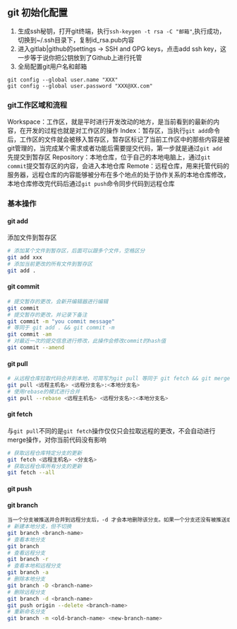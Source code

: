 ## git 初始化配置

1. 生成ssh秘钥，打开git终端，执行`ssh-keygen -t rsa -C "邮箱"`,执行成功，切换到~/.ssh目录下，复制id_rsa.pub内容
2. 进入gitlab|github的settings -> SSH and GPG keys，点击add ssh key，这一步等于说你把公钥放到了Github上进行托管
3. 全局配置git用户名和邮箱

```shell
git config --global user.name "XXX"
git config --global user.password "XXX@XX.com"
```

### git工作区域和流程

Workspace：工作区，就是平时进行开发改动的地方，是当前看到的最新的内容，在开发的过程也就是对工作区的操作
Index：暂存区，当执行`git add`命令后，工作区的文件就会被移入暂存区，暂存区标记了当前工作区中的那些内容是被git管理的，当完成某个需求或者功能后需要提交代码，第一步就是通过`git add` 先提交到暂存区
Repository：本地仓库，位于自己的本地电脑上，通过`git commit`提交暂存区的内容，会进入本地仓库
Remote：远程仓库，用来托管代码的服务器，远程仓库的内容能够被分布在多个地点的处于协作关系的本地仓库修改，本地仓库修改完代码后通过`git push`命令同步代码到远程仓库

### 基本操作

#### git add

添加文件到暂存区

```sh
# 添加某个文件到暂存区，后面可以跟多个文件，空格区分
git add xxx
# 添加当前更改的所有文件到暂存区
git add .
```

#### git commit

```sh
# 提交暂存的更改，会新开编辑器进行编辑
git commit
# 提交暂存的更改，并记录下备注
git commit -m "you commit message"
# 等同于 git add . && git commit -m
git commit -am
# 对最近一次的提交信息进行修改，此操作会修改commit的hash值
git commit --amend
```

#### git pull

```sh
# 从远程仓库拉取代码合并到本地，可简写为git pull 等同于 git fetch && git merge
git pull <远程主机名> <远程分支名>:<本地分支名>
# 使用rebase的模式进行合并
git pull --rebase <远程主机名> <远程分支名>:<本地分支名>
```

#### git fetch

与`git pull`不同的是`git fetch`操作仅仅只会拉取远程的更改，不会自动进行merge操作，对你当前代码没有影响

```sh
# 获取远程仓库特定分支的更新
git fetch <远程主机名> <分支名>
# 获取远程仓库所有分支的更新
git fetch --all
```

#### git push

#### git branch

```sh
当一个分支被推送并合并到远程分支后，-d 才会本地删除该分支。如果一个分支还没有被推送或者合并，那么可以使用-D强制删除它
# 新建本地分支，但不切换
git branch <branch-name> 
# 查看本地分支
git branch
# 查看远程分支
git branch -r
# 查看本地和远程分支
git branch -a
# 删除本地分支
git branch -D <branch-name>
# 删除远程分支
git branch -d <branch-name>
git push origin --delete <branch-name>
# 重新命名分支
git branch -m <old-branch-name> <new-branch-name>
```
